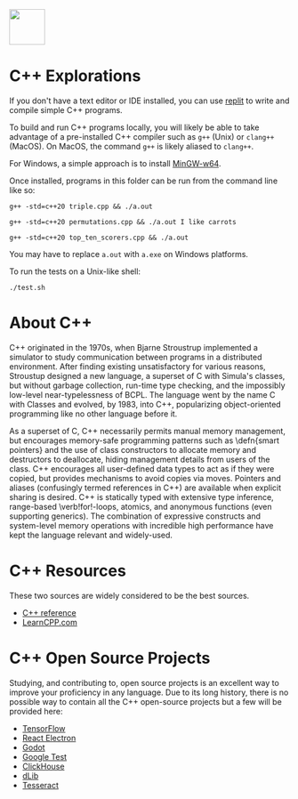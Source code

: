 <img src="https://raw.githubusercontent.com/rtoal/ple/master/docs/resources/cpp-logo-64.png" width="64" height="64">

# C++ Explorations

If you don't have a text editor or IDE installed, you can use <a href="https://replit.com/">replit</a> to write and compile simple C++ programs.

To build and run C++ programs locally, you will likely be able to take advantage of a pre-installed C++ compiler such as <code>g++</code> (Unix) or <code>clang++</code> (MacOS). On MacOS, the command <code>g++</code> is likely aliased to <code>clang++</code>.

For Windows, a simple approach is to install <a href="https://www.mingw-w64.org/">MinGW-w64</a>.

Once installed, programs in this folder can be run from the command line like so:

```
g++ -std=c++20 triple.cpp && ./a.out
```

```
g++ -std=c++20 permutations.cpp && ./a.out I like carrots
```

```
g++ -std=c++20 top_ten_scorers.cpp && ./a.out
```

You may have to replace `a.out` with `a.exe` on Windows platforms.

To run the tests on a Unix-like shell:

```
./test.sh
```

# About C++

C++ originated in the 1970s, when Bjarne Stroustrup implemented a simulator to study communication between programs in a distributed environment. After finding existing unsatisfactory for various reasons, Stroustup designed a new language, a superset of C with Simula's classes, but without garbage collection, run-time type checking, and the impossibly low-level near-typelessness of BCPL. The language went by the name C with Classes and evolved, by 1983, into C++, popularizing object-oriented programming like no other language before it.

As a superset of C, C++ necessarily permits manual memory management, but encourages memory-safe programming patterns such as \defn{smart pointers} and the use of class constructors to allocate memory and destructors to deallocate, hiding management details from users of the class. C++ encourages all user-defined data types to act as if they were copied, but provides mechanisms to avoid copies via moves. Pointers and aliases (confusingly termed references in C++) are available when explicit sharing is desired. C++ is statically typed with extensive type inference, range-based \verb!for!-loops, atomics, and anonymous functions (even supporting generics). The combination of expressive constructs and system-level memory operations with incredible high performance have kept the language relevant and widely-used.

# C++ Resources

These two sources are widely considered to be the best sources.

- [C++ reference](https://en.cppreference.com/w/)
- [LearnCPP.com](https://www.learncpp.com/)

# C++ Open Source Projects

Studying, and contributing to, open source projects is an excellent way to improve your proficiency in any language. Due to its long history, there is no possible way to contain all the C++ open-source projects but a few will be provided here:

- [TensorFlow](https://github.com/tensorflow/tensorflow)
- [React Electron](https://github.com/electron/electron)
- [Godot](https://github.com/godotengine/godot)
- [Google Test](https://github.com/google/googletest)
- [ClickHouse](https://github.com/ClickHouse/ClickHouse)
- [dLib](https://github.com/davisking/dlib)
- [Tesseract](https://github.com/tesseract-ocr/tesseract)
